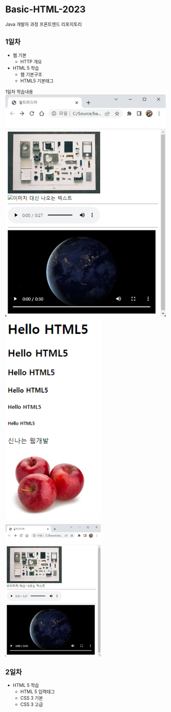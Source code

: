 # Basic-HTML-2023
Java 개발자 과정 프론트엔드 리포지토리

## 1일차
- 웹 기본
    - HTTP 개요
- HTML 5 학습
    - 웹 기본구조
    - HTML5 기본태그

1일차 학습내용
![첫번째 웹사이트](https://raw.githubusercontent.com/JANGMEN/Basic-HTML-2023/main/image/day01.png)
<img src="https://raw.githubusercontent.com/JANGMEN/Basic-HTML-2023/main/image/Day01_2.png" width="300">
<!-- ![멀티미디어](https://raw.githubusercontent.com/JANGMEN/Basic-HTML-2023/main/image/day01.png) -->
<img src="https://raw.githubusercontent.com/JANGMEN/Basic-HTML-2023/main/image/day01.png" width="300">



## 2일차
- HTML 5 학습
    - HTML 5 입력태그
    - CSS 3 기본
    - CSS 3 고급
